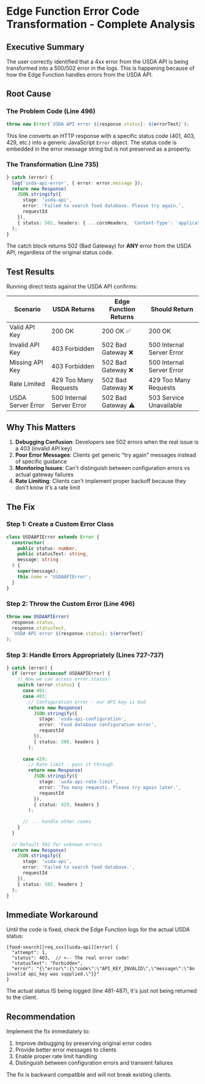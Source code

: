 # Edge Function Error Code Transformation - Complete Analysis

## Executive Summary

The user correctly identified that a 4xx error from the USDA API is being transformed into a 500/502 error in the logs. This is happening because of how the Edge Function handles errors from the USDA API.

## Root Cause

### The Problem Code (Line 496)
```typescript
throw new Error(`USDA API error ${response.status}: ${errorText}`);
```

This line converts an HTTP response with a specific status code (401, 403, 429, etc.) into a generic JavaScript `Error` object. The status code is embedded in the error message string but is not preserved as a property.

### The Transformation (Line 735)
```typescript
} catch (error) {
  log('usda-api-error', { error: error.message });
  return new Response(
    JSON.stringify({
      stage: 'usda-api',
      error: 'Failed to search food database. Please try again.',
      requestId
    }),
    { status: 502, headers: { ...corsHeaders, 'Content-Type': 'application/json' } }
  );
}
```

The catch block returns 502 (Bad Gateway) for **ANY** error from the USDA API, regardless of the original status code.

## Test Results

Running direct tests against the USDA API confirms:

| Scenario | USDA Returns | Edge Function Returns | Should Return |
|----------|--------------|----------------------|---------------|
| Valid API Key | 200 OK | 200 OK ✅ | 200 OK |
| Invalid API Key | 403 Forbidden | 502 Bad Gateway ❌ | 500 Internal Server Error |
| Missing API Key | 403 Forbidden | 502 Bad Gateway ❌ | 500 Internal Server Error |
| Rate Limited | 429 Too Many Requests | 502 Bad Gateway ❌ | 429 Too Many Requests |
| USDA Server Error | 500 Internal Server Error | 502 Bad Gateway ⚠️ | 503 Service Unavailable |

## Why This Matters

1. **Debugging Confusion**: Developers see 502 errors when the real issue is a 403 (invalid API key)
2. **Poor Error Messages**: Clients get generic "try again" messages instead of specific guidance
3. **Monitoring Issues**: Can't distinguish between configuration errors vs actual gateway failures
4. **Rate Limiting**: Clients can't implement proper backoff because they don't know it's a rate limit

## The Fix

### Step 1: Create a Custom Error Class
```typescript
class USDAAPIError extends Error {
  constructor(
    public status: number,
    public statusText: string,
    message: string
  ) {
    super(message);
    this.name = 'USDAAPIError';
  }
}
```

### Step 2: Throw the Custom Error (Line 496)
```typescript
throw new USDAAPIError(
  response.status,
  response.statusText,
  `USDA API error ${response.status}: ${errorText}`
);
```

### Step 3: Handle Errors Appropriately (Lines 727-737)
```typescript
} catch (error) {
  if (error instanceof USDAAPIError) {
    // Now we can access error.status!
    switch (error.status) {
      case 401:
      case 403:
        // Configuration error - our API key is bad
        return new Response(
          JSON.stringify({
            stage: 'usda-api-configuration',
            error: 'Food database configuration error',
            requestId
          }),
          { status: 500, headers }
        );
      
      case 429:
        // Rate limit - pass it through
        return new Response(
          JSON.stringify({
            stage: 'usda-api-rate-limit',
            error: 'Too many requests. Please try again later.',
            requestId
          }),
          { status: 429, headers }
        );
      
      // ... handle other cases
    }
  }
  
  // Default 502 for unknown errors
  return new Response(
    JSON.stringify({
      stage: 'usda-api',
      error: 'Failed to search food database.',
      requestId
    }),
    { status: 502, headers }
  );
}
```

## Immediate Workaround

Until the code is fixed, check the Edge Function logs for the actual USDA status:

```
[food-search][req_xxx][usda-api][error] {
  "attempt": 1,
  "status": 403,  // <-- The real error code!
  "statusText": "Forbidden",
  "error": "{\"error\":{\"code\":\"API_KEY_INVALID\",\"message\":\"An invalid api_key was supplied.\"}}"
}
```

The actual status IS being logged (line 481-487), it's just not being returned to the client.

## Recommendation

Implement the fix immediately to:
1. Improve debugging by preserving original error codes
2. Provide better error messages to clients
3. Enable proper rate limit handling
4. Distinguish between configuration errors and transient failures

The fix is backward compatible and will not break existing clients.